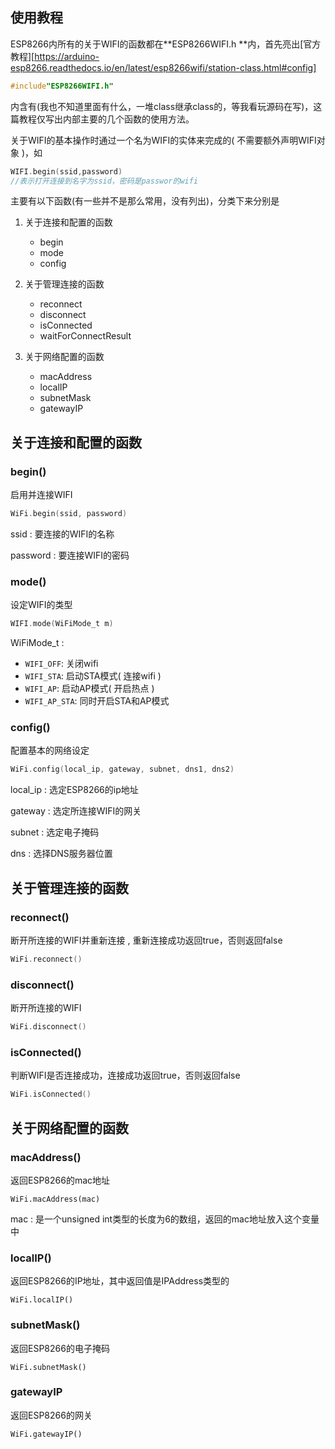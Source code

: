 ## 使用教程

 ESP8266内所有的关于WIFI的函数都在**ESP8266WIFI.h **内，首先亮出[官方教程][https://arduino-esp8266.readthedocs.io/en/latest/esp8266wifi/station-class.html#config]

~~~C
#include"ESP8266WIFI.h"
~~~

内含有(我也不知道里面有什么，一堆class继承class的，等我看玩源码在写)，这篇教程仅写出内部主要的几个函数的使用方法。

关于WIFI的基本操作时通过一个名为WIFI的实体来完成的( 不需要额外声明WIFI对象 )，如

~~~C
WIFI.begin(ssid,password)
//表示打开连接到名字为ssid，密码是passwor的wifi
~~~

主要有以下函数(有一些并不是那么常用，没有列出)，分类下来分别是

1. 关于连接和配置的函数
   + begin
   + mode
   + config
   
2. 关于管理连接的函数
   + reconnect
   + disconnect
   + isConnected
   + waitForConnectResult
   
3. 关于网络配置的函数

   + macAddress

   - localIP
   - subnetMask
   - gatewayIP

## 关于连接和配置的函数

### begin()

启用并连接WIFI

~~~C
WiFi.begin(ssid, password)
~~~

ssid : 要连接的WIFI的名称

password : 要连接WIFI的密码

### mode()

设定WIFI的类型

~~~C
WIFI.mode(WiFiMode_t m)
~~~

WiFiMode_t :  

- `WIFI_OFF`: 关闭wifi
- `WIFI_STA`: 启动STA模式( 连接wifi )
- `WIFI_AP`: 启动AP模式( 开启热点 )
- `WIFI_AP_STA`: 同时开启STA和AP模式

### config()

配置基本的网络设定

~~~C
WiFi.config(local_ip, gateway, subnet, dns1, dns2)
~~~

local_ip : 选定ESP8266的ip地址

gateway : 选定所连接WIFI的网关

subnet : 选定电子掩码

dns : 选择DNS服务器位置

## 关于管理连接的函数

### reconnect()

断开所连接的WIFI并重新连接 , 重新连接成功返回true，否则返回false

~~~C
WiFi.reconnect()
~~~

### disconnect()

断开所连接的WIFI

```C
WiFi.disconnect()
```

### isConnected()

判断WIFI是否连接成功，连接成功返回true，否则返回false

```C
WiFi.isConnected()
```

## 关于网络配置的函数

### macAddress()

返回ESP8266的mac地址

```
WiFi.macAddress(mac)
```

mac : 是一个unsigned int类型的长度为6的数组，返回的mac地址放入这个变量中

### localIP()

返回ESP8266的IP地址，其中返回值是IPAddress类型的

```
WiFi.localIP()
```

### subnetMask()

返回ESP8266的电子掩码

```
WiFi.subnetMask()
```

### gatewayIP

返回ESP8266的网关

```
WiFi.gatewayIP()
```

